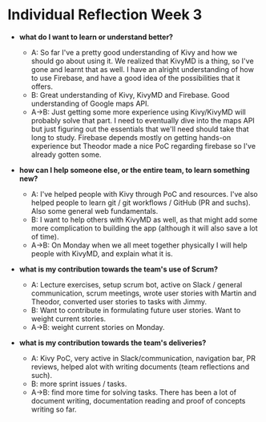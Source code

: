 # Individual Reflection Week 3

* **what do I want to learn or understand better?**
    * A: So far I've a pretty good understanding of Kivy and how we should go about using it. We realized that KivyMD is a thing, so I've gone and learnt that as well. I have an alright understanding of how to use Firebase, and have a good idea of the possibilities that it offers.
    * B: Great understanding of Kivy, KivyMD and Firebase. Good understanding of Google maps API.
    * A->B: Just getting some more experience using Kivy/KivyMD will probably solve that part. I need to eventually dive into the maps API but just figuring out the essentials that we'll need should take that long to study. Firebase depends mostly on getting hands-on experience but Theodor made a nice PoC regarding firebase so I've already gotten some.

* **how can I help someone else, or the entire team, to learn something new?**
    * A: I've helped people with Kivy through PoC and resources. I've also helped people to learn git / git workflows / GitHub (PR and suchs). Also some general web fundamentals.
    * B: I want to help others with KivyMD as well, as that might add some more complication to building the app (although it will also save a lot of time).
    * A->B: On Monday when we all meet together physically I will help people with KivyMD, and explain what it is.

* **what is my contribution towards the team's use of Scrum?**
    * A: Lecture exercises, setup scrum bot, active on Slack / general communication, scrum meetings, wrote user stories with Martin and Theodor, converted user stories to tasks with Jimmy.
    * B: Want to contribute in formulating future user stories. Want to weight current stories.
    * A->B: weight current stories on Monday.

* **what is my contribution towards the team's deliveries?**
    * A: Kivy PoC, very active in Slack/communication, navigation bar, PR reviews, helped alot with writing documents (team reflections and such).
    * B: more sprint issues / tasks.
    * A->B: find more time for solving tasks. There has been a lot of document writing, documentation reading and proof of concepts writing so far.
